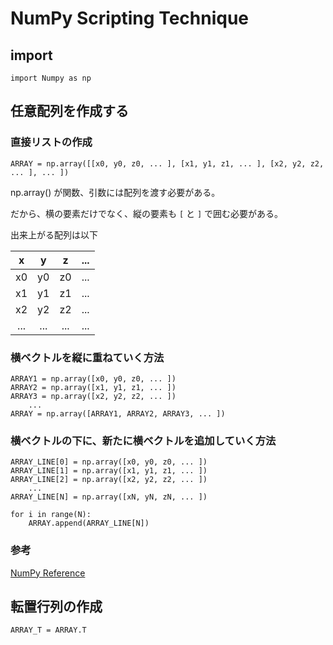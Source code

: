 # NumPy Scripting Technique

## import
```
import Numpy as np
```

## 任意配列を作成する
### 直接リストの作成
```
ARRAY = np.array([[x0, y0, z0, ... ], [x1, y1, z1, ... ], [x2, y2, z2, ... ], ... ])
```

np.array() が関数、引数には配列を渡す必要がある。

だから、横の要素だけでなく、縦の要素も `[` と `]` で囲む必要がある。 

出来上がる配列は以下

| x | y | z | ...
|:---:|:---:|:---:|:---:
|x0|y0|z0|...
|x1|y1|z1|...
|x2|y2|z2|...
|...|...|...|...

### 横ベクトルを縦に重ねていく方法
```
ARRAY1 = np.array([x0, y0, z0, ... ])
ARRAY2 = np.array([x1, y1, z1, ... ])
ARRAY3 = np.array([x2, y2, z2, ... ])
    ...
ARRAY = np.array([ARRAY1, ARRAY2, ARRAY3, ... ])
```

### 横ベクトルの下に、新たに横ベクトルを追加していく方法

```
ARRAY_LINE[0] = np.array([x0, y0, z0, ... ])
ARRAY_LINE[1] = np.array([x1, y1, z1, ... ])
ARRAY_LINE[2] = np.array([x2, y2, z2, ... ])
    ...
ARRAY_LINE[N] = np.array([xN, yN, zN, ... ])

for i in range(N):
    ARRAY.append(ARRAY_LINE[N])
```

### 参考
[NumPy Reference](https://numpy.org/doc/stable/reference/generated/numpy.array.html?highlight=array#numpy.array)

## 転置行列の作成
```
ARRAY_T = ARRAY.T
```
